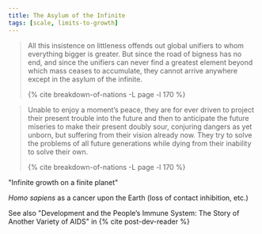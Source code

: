 ```yaml
---
title: The Asylum of the Infinite
tags: [scale, limits-to-growth]
---
```



> All this insistence on littleness offends out global unifiers to whom
> everything bigger is greater. But since the road of bigness has no end, and
> since the unifiers can never find a greatest element beyond which mass ceases
> to accumulate, they cannot arrive anywhere except in the asylum of the
> infinite.
>
> {% cite breakdown-of-nations -L page -l 170 %}

> Unable to enjoy a moment’s peace, they are for ever driven to project their
> present trouble into the future and then to anticipate the future miseries
> to make their present doubly sour, conjuring dangers as yet unborn, but
> suffering from their vision already now. They try to solve the problems of
> all future generations while dying from their inability to solve their own.
>
> {% cite breakdown-of-nations -L page -l 170 %}

"Infinite growth on a finite planet"

*Homo sapiens* as a cancer upon the Earth (loss of contact inhibition, etc.)

See also "Development and the People’s Immune System: The Story of Another
Variety of AIDS" in {% cite post-dev-reader %}